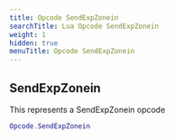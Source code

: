 ```yaml
---
title: Opcode SendExpZonein
searchTitle: Lua Opcode SendExpZonein
weight: 1
hidden: true
menuTitle: Opcode SendExpZonein
---
```

## SendExpZonein

This represents a SendExpZonein opcode
```lua
Opcode.SendExpZonein
```